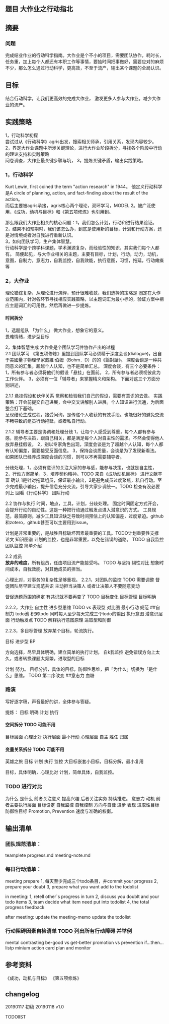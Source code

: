 ## 题目 大作业之行动指北 
## 摘要
### 问题
完成结业作业的行动科学指南。大作业是个不小的项目，需要团队协作，耗时长，任务重，加上每个人都还有本职工作等事情，要抽时间把事做好，需要应对的麻烦不少，那么怎么通过行动科学，更高效，不至于流产，输出某个课题的全局认识。
## 目标  
结合行动科学，让我们更高效的完成大作业，   激发更多人参与大作业。减少大作业的流产。
## 实践策略  
1，行动科学初探  
尝试过从《行动科学》agris出发，搜索相关师承，引用关系，发现内容较少。
2，界定大作业课题中所涉关键理论，进行大作业阶段拆分，寻找各个阶段中行动的理论支持和实践策略  
问卷调查，大作业最关键步骤与坑，
3，提炼关键矛盾，输出实践策略。  

### 1，行动科学
Kurt Lewin, first coined the term "action research" in 1944。
他定义行动科学是A circle of planning, action, and fact-finding about the result of the action。   
而后主要被agris承接，agris核心两个理论，双环学习，MODEL 2。被广泛使用，《成功，动机与目标》和《第五项修炼》也引用到。


那么跟我们大作业相关的核心问题：1，我们怎么计划，行动和进行结果验证。      
2，结果不如预期时，我们该怎么办，到底是使用新的目标，计划和行动方案，还是对情境或者对自我进行重新认识。   
3，如何团队学习，生产集体智慧。  
行动科学是个跨学科课题，学术渊源复杂，而经验性的知识，其实我们每个人都有。 
简便起见，与大作业相关的主题，主要有目标，计划，行动，动力，动机，意图，自制力，意志力，自我监控，自我效能，执行意图，习惯，拖延，行动瘫痪等  

### 2，大作业
理论错综复杂，从理论进行演绎，预计很难收敛，我们选择的策略是
圈定在大作业范围内，针对各环节寻找相应实践策略，以主题词汇为最小标的，验证方案中相应主题词汇的可用性。然后再做进一步提炼。   

#### 时间拆分
1，选题组队
「为什么」 做大作业，想象它的意义。  
畏难情绪，进步型目标   

2，集体智慧生成
大作业是个团队学习并协作产出的过程  
2.1  团队学习
《第五项修炼》里提到团队学习必须精于深度会谈(dialogue)，出自于美國量子物理學家戴維·伯姆（Bohm．D）的的《論對話》。
深度会谈是一种共同意义的汇集。超越个人认知，也不是简单汇总。
深度会谈，有三个必要条件：
1，所有参与者必须将他们的假设「悬挂」在面前。
2，所有参与者必须视彼此为工作伙伴。
3，必须有一位「辅导者」来掌握精义和架构。
下面对这三个方面分别讲述，

2.1.1 悬挂假设和伙伴关系
觉察和检验我们自己的假设，需要有意识的去做。
实践策略：开会前提交自己进展，会中交叉讲解别人进展。个人知识进行流通，为后面整合打下基础。  
呈现结论生成过程，接受问询，是传递个人收获的有效手段。也能很好的避免交流不畅导致的组员行动拖延，或者私自行动。  

2.1.2 辅导者主要是协调和处理分歧
1，让每个人感受到尊重，每个人都有参与感，能参与决策，跟自己相关，都是满足每个人对自主性的需求。不然会使得他人放弃悬挂假设。
2，别以专家角色出现，深度会谈是为了超越个人认知，每个人都有认知偏差，需要接受反面信息。
3，保持会谈质量，会谈是为了发现新看法。
如果团队已经养成深度会谈的习惯，则可以不再需要辅导者。

分歧处理，1，必须有意识的关注大家的参与感，能参与决策，也就是自主性，2，行动方案简单，3，培养契约精神。TODO 来自《成功动机目标》 进行文献丰富     确认 1是针对拖延组员，保证最小输出，2是避免成员过度聚焦，私自行动。至少完成最小输出，提升信息充分交流，引导大家步调统一。TODO 检查有没必要列上 回看《行动科学》 团队行动

2.2 协作与执行
时间，地点，工具，计划，分歧处理。
固定时间固定方式开会，会提升行动的自动性。这是一种把行动通过触发点进入潜意识的方式。
工具规范，最简原则。减少工具知识缺乏导致时间预估上的认知偏差，过度紧迫。github和zotero，github甚至可以主要用到issue。  

计划是非常重要的，是战胜目标破坏因素最重要的工具。TODO计划重要性支撑 论文 知识图谱 
计划的监控，也是非常重要，以免在错误的道路。 TODO 自我监控 团队监控 简单介绍

2.2 成员  
**放弃的难度**，所有组员，任由项目流产能接受吗。 TODO 与坚持 韧性对比
想象时间成本，自我效能，对其他成员的担当。

心理比对，对事务的复杂性足够重视。 
2.2.1，对团队的监控 TODO 需要调整
督促团队尽早建立规范共识 主动担当决策人    或者让决策人不要随意变动

督促选题范围的确定 有共识就不要再变了 TODO 目标变化 目标管理 目标明确

2.2.2，大作业
自主性
进步型思维 TODO vs 表现型 对比图
最小行动 规范  ##自制力  todo池 积累todo 同时每人至少每天完成三个todo的输出
执行意图 潜意识层面 行动触发点 TODO 解释执行意图原理 进取型和防御

2.2.3，多目标管理
放弃某个目标，轮流执行。

目标 进步型 BP

方向选择，尽早具体明确，建立简单的执行计划，  自k我监控 避免错误方向上太久，或者转换课题太频繁。进取型的目标

计划 努力。
目标分拆，具体的目标，防御性思维，把「为什么」切换为「是什么」思维。 TODO 第二序改变 ##意志力 血糖  

### 路演
写好逐字稿，声音最好的讲，全体参与答疑。

提炼：
目标 明确
计划
执行

#### 空间拆分 TODO 可能不用
目标层面 心理比对
执行层面 最小行动
心理层面 自主 胜任 归属

#### 变量关系拆分 TODO 可能不用
英雄之旅 目标 计划 执行 监控
大目标嵌套小目标，目标分解，最小复用

目标，具体明确，心理比对
计划，简单具体，自我监控。

### TODO 进行对比
为什么 是什么 前者关注意义 提高兴趣 后者关注实务 持续推进。
意志力 动机 前者主要执行层面 目标设定
自我监控 自我控制 方向与自律
进步 表现 
进取性目标 防御性目标 Promotion, Prevention 速度与准确的权衡。

## 输出清单
### 团队规范清单：
teamplete
progress.md
meeting-note.md

### 每日行动清单：
meeting prepare
1, 每天至少完成三个todo条目，并commit your progress
2, prepare your doubt
3, prepare what you want add to the todolist

in meeting:
1, retell other`s progress in turn
2, discuss you doublt and your todo items
3, team decide what item need put into todolist
4, the total progress feedback

after meeting:
update the meeting-memo
update the todolist


### 行动阻碍因素自检清单 TODO 列出所有行动障碍 并举例
mental contrasting
be-good vs get-better
promotion vs prevention
if...then... listp
minium action card
plan and monitor

## 参考资料
《成功，动机与目标》
《第五项修炼》
## changelog  
20190117 初稿
20190118 v1.0

TODOlIST



